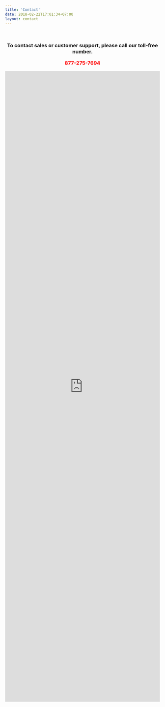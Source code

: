 ```yaml
---
title: 'Contact'
date: 2018-02-22T17:01:34+07:00
layout: contact
---
```

<br>

<h3 align=center>
To contact sales or customer support, please call our toll-free number.

<p style="color: red;">877-275-7694</p>
</h3>

<iframe id="redirect" src="https://docs.google.com/forms/d/e/1FAIpQLSe7OMX0y9mSJ92XUtbZsORIS5S-hYv5fExmtPPLktVKQXZmLg/viewform?embedded=true" loading="lazy" width="100%" height="2050" frameborder="0" marginheight="0" marginwidth="0">Loading...</iframe>



<script>
  var page = 0;
  $('#redirect').load(function() {
    page++;
    if ( page > 1 ) {
        document.location = "https://www.adcompsystems.com/contacted";
    }
  });
</script>